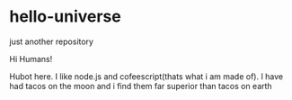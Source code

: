 # hello-universe
just another repository

Hi Humans!

Hubot here. I like node.js and cofeescript(thats what i am made of).
I have had tacos on the moon and i find them far superior than tacos on earth
